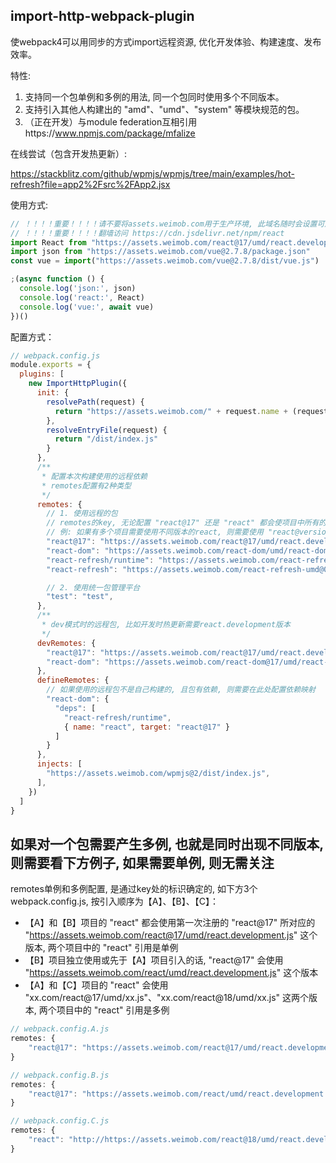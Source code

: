 ## import-http-webpack-plugin
使webpack4可以用同步的方式import远程资源, 优化开发体验、构建速度、发布效率。

特性:
1. 支持同一个包单例和多例的用法, 同一个包同时使用多个不同版本。
2. 支持引入其他人构建出的 "amd"、"umd"、"system" 等模块规范的包。
3. （正在开发）与module federation互相引用https://www.npmjs.com/package/mfalize
<!-- 3. （待支持）"import-http" 引入 "module federation exposes"。
4. （待支持）"module federation remotes" 引入 "import-http"。
5. （待支持）"import-http" 使用 "module federation shares"。
6. （待支持）"module federation shares" 使用 "import-http deps"。 -->

在线尝试（包含开发热更新）:

https://stackblitz.com/github/wpmjs/wpmjs/tree/main/examples/hot-refresh?file=app2%2Fsrc%2FApp2.jsx

使用方式:
``` js
// ！！！！重要！！！！请不要将assets.weimob.com用于生产环境, 此域名随时会设置可用域名白名单
// ！！！！重要！！！！翻墙访问 https://cdn.jsdelivr.net/npm/react
import React from "https://assets.weimob.com/react@17/umd/react.development.js"
import json from "https://assets.weimob.com/vue@2.7.8/package.json"
const vue = import("https://assets.weimob.com/vue@2.7.8/dist/vue.js")

;(async function () {
  console.log('json:', json)
  console.log('react:', React)
  console.log('vue:', await vue)
})()
```


配置方式：
``` js
// webpack.config.js
module.exports = {
  plugins: [
    new ImportHttpPlugin({
      init: {
        resolvePath(request) {
          return "https://assets.weimob.com/" + request.name + (request.version ? "@" + request.version : "")
        },
        resolveEntryFile(request) {
          return "/dist/index.js"
        }
      },
      /**
       * 配置本次构建使用的远程依赖
       * remotes配置有2种类型
       */
      remotes: {
        // 1. 使用远程的包
        // remotes的key, 无论配置 "react@17" 还是 "react" 都会使项目中所有的 "react" 使用远程依赖
        // 例: 如果有多个项目需要使用不同版本的react, 则需要使用 "react@version" 这种方式
        "react@17": "https://assets.weimob.com/react@17/umd/react.development.js",
        "react-dom": "https://assets.weimob.com/react-dom/umd/react-dom.development.js",
        "react-refresh/runtime": "https://assets.weimob.com/react-refresh-umd@0",
        "react-refresh": "https://assets.weimob.com/react-refresh-umd@0",

        // 2. 使用统一包管理平台
        "test": "test",
      },
      /**
       * dev模式时的远程包, 比如开发时热更新需要react.development版本
       */
      devRemotes: {
        "react@17": "https://assets.weimob.com/react@17/umd/react.development.js",
        "react-dom": "https://assets.weimob.com/react-dom@17/umd/react-dom.development.js",
      },
      defineRemotes: {
        // 如果使用的远程包不是自己构建的, 且包有依赖, 则需要在此处配置依赖映射
        "react-dom": {
          "deps": [
            "react-refresh/runtime",
            { name: "react", target: "react@17" }
          ]
        }
      },
      injects: [
        "https://assets.weimob.com/wpmjs@2/dist/index.js",
      ],
    })
  ]
}
```

## 如果对一个包需要产生多例, 也就是同时出现不同版本, 则需要看下方例子, 如果需要单例, 则无需关注

remotes单例和多例配置, 是通过key处的标识确定的, 如下方3个webpack.config.js, 按引入顺序为【A】、【B】、【C】：

* 【A】和【B】项目的 "react" 都会使用第一次注册的 "react@17" 所对应的 "https://assets.weimob.com/react@17/umd/react.development.js" 这个版本, 两个项目中的 "react" 引用是单例
* 【B】项目独立使用或先于【A】项目引入的话, "react@17" 会使用 "https://assets.weimob.com/react/umd/react.development.js" 这个版本
* 【A】和【C】项目的 "react" 会使用 "xx.com/react@17/umd/xx.js"、"xx.com/react@18/umd/xx.js" 这两个版本, 两个项目中的 "react" 引用是多例
``` js
// webpack.config.A.js
remotes: {
    "react@17": "https://assets.weimob.com/react@17/umd/react.development.js"
}

// webpack.config.B.js
remotes: {
    "react@17": "https://assets.weimob.com/react/umd/react.development.js"
}

// webpack.config.C.js
remotes: {
    "react": "http://https://assets.weimob.com/react@18/umd/react.development.js"
}
```